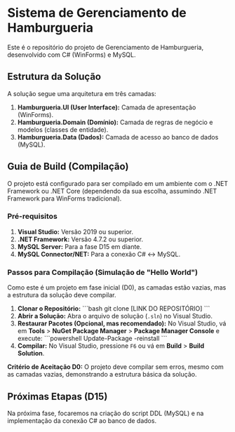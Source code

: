 
# Sistema de Gerenciamento de Hamburgueria

Este é o repositório do projeto de Gerenciamento de Hamburgueria, desenvolvido com C# (WinForms) e MySQL.

## Estrutura da Solução

A solução segue uma arquitetura em três camadas:

1.  **Hamburgueria.UI (User Interface):** Camada de apresentação (WinForms).
2.  **Hamburgueria.Domain (Domínio):** Camada de regras de negócio e modelos (classes de entidade).
3.  **Hamburgueria.Data (Dados):** Camada de acesso ao banco de dados (MySQL).

## Guia de Build (Compilação)

O projeto está configurado para ser compilado em um ambiente com o .NET Framework ou .NET Core (dependendo da sua escolha, assumindo .NET Framework para WinForms tradicional).

### Pré-requisitos

1.  **Visual Studio:** Versão 2019 ou superior.
2.  **.NET Framework:** Versão 4.7.2 ou superior.
3.  **MySQL Server:** Para a fase D15 em diante.
4.  **MySQL Connector/NET:** Para a conexão C# ↔ MySQL.

### Passos para Compilação (Simulação de "Hello World")

Como este é um projeto em fase inicial (D0), as camadas estão vazias, mas a estrutura da solução deve compilar.

1.  **Clonar o Repositório:**
    \`\`\`bash
    git clone [LINK DO REPOSITÓRIO]
    \`\`\`
2.  **Abrir a Solução:**
    Abra o arquivo de solução (`.sln`) no Visual Studio.
3.  **Restaurar Pacotes (Opcional, mas recomendado):**
    No Visual Studio, vá em **Tools** > **NuGet Package Manager** > **Package Manager Console** e execute:
    \`\`\`powershell
    Update-Package -reinstall
    \`\`\`
4.  **Compilar:**
    No Visual Studio, pressione `F6` ou vá em **Build** > **Build Solution**.

**Critério de Aceitação D0:** O projeto deve compilar sem erros, mesmo com as camadas vazias, demonstrando a estrutura básica da solução.

## Próximas Etapas (D15)

Na próxima fase, focaremos na criação do script DDL (MySQL) e na implementação da conexão C# ao banco de dados.

